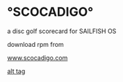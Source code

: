 # °SCOCADIGO°
a disc golf scorecard for SAILFISH OS


download rpm from

www.scocadigo.com


[alt tag](https://github.com/mMjMm/harbour-scocadigo/blob/master/screenshots/scorecard_scocadigo.png)
